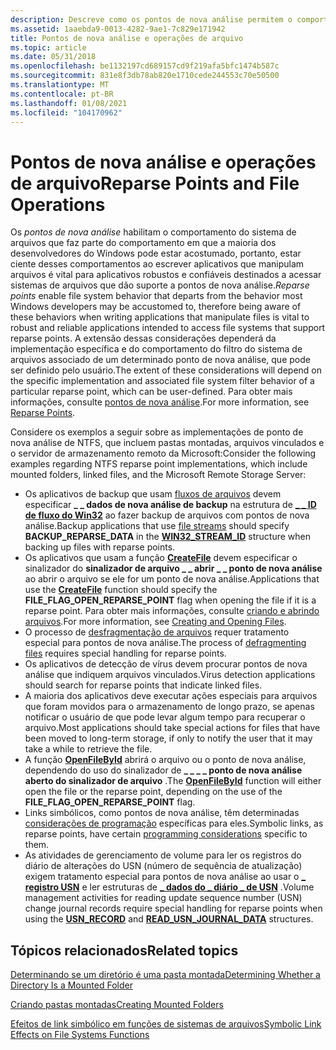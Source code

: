 ```yaml
---
description: Descreve como os pontos de nova análise permitem o comportamento do sistema de arquivos que faz parte do comportamento que a maioria dos desenvolvedores do Windows espera.
ms.assetid: 1aaebda9-0013-4282-9ae1-7c829e171942
title: Pontos de nova análise e operações de arquivo
ms.topic: article
ms.date: 05/31/2018
ms.openlocfilehash: be1132197cd689157cd9f219afa5bfc1474b587c
ms.sourcegitcommit: 831e8f3db78ab820e1710cede244553c70e50500
ms.translationtype: MT
ms.contentlocale: pt-BR
ms.lasthandoff: 01/08/2021
ms.locfileid: "104170962"
---
```

# <a name="reparse-points-and-file-operations"></a><span data-ttu-id="ce333-103">Pontos de nova análise e operações de arquivo</span><span class="sxs-lookup"><span data-stu-id="ce333-103">Reparse Points and File Operations</span></span>

<span data-ttu-id="ce333-104">Os *pontos de nova análise* habilitam o comportamento do sistema de arquivos que faz parte do comportamento em que a maioria dos desenvolvedores do Windows pode estar acostumado, portanto, estar ciente desses comportamentos ao escrever aplicativos que manipulam arquivos é vital para aplicativos robustos e confiáveis destinados a acessar sistemas de arquivos que dão suporte a pontos de nova análise.</span><span class="sxs-lookup"><span data-stu-id="ce333-104">*Reparse points* enable file system behavior that departs from the behavior most Windows developers may be accustomed to, therefore being aware of these behaviors when writing applications that manipulate files is vital to robust and reliable applications intended to access file systems that support reparse points.</span></span> <span data-ttu-id="ce333-105">A extensão dessas considerações dependerá da implementação específica e do comportamento do filtro do sistema de arquivos associado de um determinado ponto de nova análise, que pode ser definido pelo usuário.</span><span class="sxs-lookup"><span data-stu-id="ce333-105">The extent of these considerations will depend on the specific implementation and associated file system filter behavior of a particular reparse point, which can be user-defined.</span></span> <span data-ttu-id="ce333-106">Para obter mais informações, consulte [pontos de nova análise](reparse-points.md).</span><span class="sxs-lookup"><span data-stu-id="ce333-106">For more information, see [Reparse Points](reparse-points.md).</span></span>

<span data-ttu-id="ce333-107">Considere os exemplos a seguir sobre as implementações de ponto de nova análise de NTFS, que incluem pastas montadas, arquivos vinculados e o servidor de armazenamento remoto da Microsoft:</span><span class="sxs-lookup"><span data-stu-id="ce333-107">Consider the following examples regarding NTFS reparse point implementations, which include mounted folders, linked files, and the Microsoft Remote Storage Server:</span></span>

-   <span data-ttu-id="ce333-108">Os aplicativos de backup que usam [fluxos de arquivos](file-streams.md) devem especificar **\_ \_ dados de nova análise de backup** na estrutura de [**\_ \_ ID de fluxo do Win32**](/windows/desktop/api/winbase/ns-winbase-win32_stream_id) ao fazer backup de arquivos com pontos de nova análise.</span><span class="sxs-lookup"><span data-stu-id="ce333-108">Backup applications that use [file streams](file-streams.md) should specify **BACKUP\_REPARSE\_DATA** in the [**WIN32\_STREAM\_ID**](/windows/desktop/api/winbase/ns-winbase-win32_stream_id) structure when backing up files with reparse points.</span></span>
-   <span data-ttu-id="ce333-109">Os aplicativos que usam a função [**CreateFile**](/windows/desktop/api/FileAPI/nf-fileapi-createfilea) devem especificar o sinalizador do **sinalizador de arquivo \_ \_ abrir \_ \_ ponto de nova análise** ao abrir o arquivo se ele for um ponto de nova análise.</span><span class="sxs-lookup"><span data-stu-id="ce333-109">Applications that use the [**CreateFile**](/windows/desktop/api/FileAPI/nf-fileapi-createfilea) function should specify the **FILE\_FLAG\_OPEN\_REPARSE\_POINT** flag when opening the file if it is a reparse point.</span></span> <span data-ttu-id="ce333-110">Para obter mais informações, consulte [criando e abrindo arquivos](creating-and-opening-files.md).</span><span class="sxs-lookup"><span data-stu-id="ce333-110">For more information, see [Creating and Opening Files](creating-and-opening-files.md).</span></span>
-   <span data-ttu-id="ce333-111">O processo de [desfragmentação de arquivos](defragmenting-files.md) requer tratamento especial para pontos de nova análise.</span><span class="sxs-lookup"><span data-stu-id="ce333-111">The process of [defragmenting files](defragmenting-files.md) requires special handling for reparse points.</span></span>
-   <span data-ttu-id="ce333-112">Os aplicativos de detecção de vírus devem procurar pontos de nova análise que indiquem arquivos vinculados.</span><span class="sxs-lookup"><span data-stu-id="ce333-112">Virus detection applications should search for reparse points that indicate linked files.</span></span>
-   <span data-ttu-id="ce333-113">A maioria dos aplicativos deve executar ações especiais para arquivos que foram movidos para o armazenamento de longo prazo, se apenas notificar o usuário de que pode levar algum tempo para recuperar o arquivo.</span><span class="sxs-lookup"><span data-stu-id="ce333-113">Most applications should take special actions for files that have been moved to long-term storage, if only to notify the user that it may take a while to retrieve the file.</span></span>
-   <span data-ttu-id="ce333-114">A função [**OpenFileById**](/windows/desktop/api/WinBase/nf-winbase-openfilebyid) abrirá o arquivo ou o ponto de nova análise, dependendo do uso do sinalizador de **\_ \_ \_ \_ ponto de nova análise aberto do sinalizador de arquivo** .</span><span class="sxs-lookup"><span data-stu-id="ce333-114">The [**OpenFileById**](/windows/desktop/api/WinBase/nf-winbase-openfilebyid) function will either open the file or the reparse point, depending on the use of the **FILE\_FLAG\_OPEN\_REPARSE\_POINT** flag.</span></span>
-   <span data-ttu-id="ce333-115">Links simbólicos, como pontos de nova análise, têm determinadas [considerações de programação](symbolic-link-programming-considerations.md) específicas para eles.</span><span class="sxs-lookup"><span data-stu-id="ce333-115">Symbolic links, as reparse points, have certain [programming considerations](symbolic-link-programming-considerations.md) specific to them.</span></span>
-   <span data-ttu-id="ce333-116">As atividades de gerenciamento de volume para ler os registros do diário de alterações do USN (número de sequência de atualização) exigem tratamento especial para pontos de nova análise ao usar o [**\_ registro USN**](/windows/desktop/api/WinIoCtl/ns-winioctl-usn_record_v2) e ler estruturas de [**\_ dados do \_ diário \_ de USN**](/windows/desktop/api/WinIoCtl/ns-winioctl-read_usn_journal_data_v0) .</span><span class="sxs-lookup"><span data-stu-id="ce333-116">Volume management activities for reading update sequence number (USN) change journal records require special handling for reparse points when using the [**USN\_RECORD**](/windows/desktop/api/WinIoCtl/ns-winioctl-usn_record_v2) and [**READ\_USN\_JOURNAL\_DATA**](/windows/desktop/api/WinIoCtl/ns-winioctl-read_usn_journal_data_v0) structures.</span></span>

## <a name="related-topics"></a><span data-ttu-id="ce333-117">Tópicos relacionados</span><span class="sxs-lookup"><span data-stu-id="ce333-117">Related topics</span></span>

<dl> <dt>

[<span data-ttu-id="ce333-118">Determinando se um diretório é uma pasta montada</span><span class="sxs-lookup"><span data-stu-id="ce333-118">Determining Whether a Directory Is a Mounted Folder</span></span>](determining-whether-a-directory-is-a-volume-mount-point.md)
</dt> <dt>

[<span data-ttu-id="ce333-119">Criando pastas montadas</span><span class="sxs-lookup"><span data-stu-id="ce333-119">Creating Mounted Folders</span></span>](mounting-and-dismounting-a-volume.md)
</dt> <dt>

[<span data-ttu-id="ce333-120">Efeitos de link simbólico em funções de sistemas de arquivos</span><span class="sxs-lookup"><span data-stu-id="ce333-120">Symbolic Link Effects on File Systems Functions</span></span>](symbolic-link-effects-on-file-systems-functions.md)
</dt> </dl>

 

 
